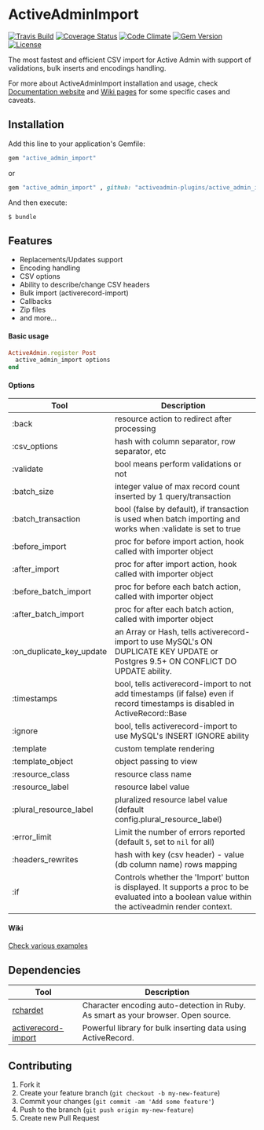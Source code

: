 # ActiveAdminImport

[![Travis Build   ][build_badge]][build_link]
[![Coverage Status][coveralls_badge]][coveralls_link]
[![Code Climate   ][codeclimate_badge]][codeclimate_link]
[![Gem Version    ][rubygems_badge]][rubygems_link]
[![License        ][license_badge]][license_link]


The most fastest and efficient CSV import for Active Admin with support of validations, bulk inserts and encodings handling.

For more about ActiveAdminImport installation and usage, check [Documentation website](http://activeadmin-plugins.github.io/active_admin_import/) and [Wiki pages](https://github.com/activeadmin-plugins/active_admin_import/wiki) for some specific cases and caveats.


## Installation

Add this line to your application's Gemfile:

```ruby
gem "active_admin_import"
```
or

```ruby
gem "active_admin_import" , github: "activeadmin-plugins/active_admin_import"
```

And then execute:

    $ bundle


## Features
* Replacements/Updates support
* Encoding handling
* CSV options
* Ability to describe/change CSV headers
* Bulk import (activerecord-import)
* Callbacks
* Zip files
* and more...


#### Basic usage

```ruby
ActiveAdmin.register Post
  active_admin_import options
end
```


#### Options
Tool                    | Description
---------------------   | -----------
:back                   |resource action to redirect after processing
:csv_options            |hash with column separator, row separator, etc
:validate               |bool means perform validations or not
:batch_size             |integer value of max  record count inserted by 1 query/transaction
:batch_transaction    |bool (false by default), if transaction is used when batch importing and works when :validate is set to true
:before_import          |proc for before import action, hook called with  importer object
:after_import           |proc for after import action, hook called with  importer object
:before_batch_import    |proc for before each batch action, called with  importer object
:after_batch_import     |proc for after each batch action, called with  importer object
:on_duplicate_key_update|an Array or Hash, tells activerecord-import to use MySQL's ON DUPLICATE KEY UPDATE or Postgres 9.5+ ON CONFLICT DO UPDATE ability.
:timestamps             |bool, tells activerecord-import to not add timestamps (if false) even if record timestamps is disabled in ActiveRecord::Base
:ignore                 |bool, tells activerecord-import to use MySQL's INSERT IGNORE ability
:template               |custom template rendering
:template_object        |object passing to view
:resource_class         |resource class name
:resource_label         |resource label value
:plural_resource_label  |pluralized resource label value (default config.plural_resource_label)
:error_limit            |Limit the number of errors reported (default `5`, set to `nil` for all)
:headers_rewrites       |hash with key (csv header) - value (db column name) rows mapping
:if                     |Controls whether the 'Import' button is displayed. It supports a proc to be evaluated into a boolean value within the activeadmin render context.



#### Wiki

[Check various examples](https://github.com/activeadmin-plugins/active_admin_import/wiki)

## Dependencies

Tool                  | Description
--------------------- | -----------
[rchardet]            | Character encoding auto-detection in Ruby. As smart as your browser. Open source.
[activerecord-import] | Powerful library for bulk inserting data using ActiveRecord.

[rchardet]: https://github.com/jmhodges/rchardet
[activerecord-import]: https://github.com/zdennis/activerecord-import

[build_badge]: https://travis-ci.org/activeadmin-plugins/active_admin_import.svg?branch=master
[build_link]: https://travis-ci.org/activeadmin-plugins/active_admin_import
[coveralls_badge]: https://coveralls.io/repos/activeadmin-plugins/active_admin_import/badge.svg
[coveralls_link]: https://coveralls.io/github/activeadmin-plugins/active_admin_import
[codeclimate_badge]: https://codeclimate.com/github/activeadmin-plugins/active_admin_import/badges/gpa.svg
[codeclimate_link]: https://codeclimate.com/github/activeadmin-plugins/active_admin_import
[rubygems_badge]: https://badge.fury.io/rb/active_admin_import.svg
[rubygems_link]: https://rubygems.org/gems/active_admin_import
[license_badge]: http://img.shields.io/:license-mit-blue.svg
[license_link]: http://Fivell.mit-license.org


## Contributing

1. Fork it
2. Create your feature branch (`git checkout -b my-new-feature`)
3. Commit your changes (`git commit -am 'Add some feature'`)
4. Push to the branch (`git push origin my-new-feature`)
5. Create new Pull Request
